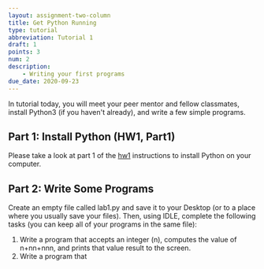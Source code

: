 ```yaml
---
layout: assignment-two-column
title: Get Python Running
type: tutorial
abbreviation: Tutorial 1
draft: 1
points: 3
num: 2
description: 
    - Writing your first programs
due_date: 2020-09-23
---
```


In tutorial today, you will meet your peer mentor and fellow classmates, install Python3 (if you haven't already), and write a few simple programs.

## Part 1: Install Python (HW1, Part1)
Please take a look at part 1 of the [hw1](hw1) instructions to install Python on your computer.

## Part 2: Write Some Programs
Create an empty file called lab1.py and save it to your Desktop (or to a place where you usually save your files). Then, using IDLE, complete the following tasks (you can keep all of your programs in the same file):

1. Write a program that accepts an integer (n), computes the value of n+nn+nnn, and prints that value result to the screen.
2. Write a program that 
